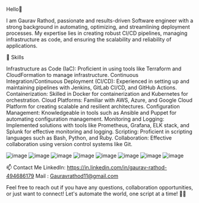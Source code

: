 Hello👋

I am Gaurav Rathod, passionate and results-driven Software engineer with a strong background in automating, optimizing, and streamlining deployment processes. My expertise lies in creating robust CI/CD pipelines, managing infrastructure as code, and ensuring the scalability and reliability of applications.

🔧 Skills

Infrastructure as Code (IaC): Proficient in using tools like Terraform and CloudFormation to manage infrastructure.
Continuous Integration/Continuous Deployment (CI/CD): Experienced in setting up and maintaining pipelines with Jenkins, GitLab CI/CD, and GitHub Actions.
Containerization: Skilled in Docker for containerization and Kubernetes for orchestration.
Cloud Platforms: Familiar with AWS, Azure, and Google Cloud Platform for creating scalable and resilient architectures.
Configuration Management: Knowledgeable in tools such as Ansible and Puppet for automating configuration management.
Monitoring and Logging: Implemented solutions with tools like Prometheus, Grafana, ELK stack, and Splunk for effective monitoring and logging.
Scripting: Proficient in scripting languages such as Bash, Python, and Ruby.
Collaboration: Effective collaboration using version control systems like Git.

![image](https://github.com/gauravrathod007/gauravrathod007/assets/102009615/0f6c6dc5-7525-4e2d-85cb-891fc21ee179)
![image](https://github.com/gauravrathod007/gauravrathod007/assets/102009615/61e434e3-5bdb-4890-bdf7-3caadb596899)
![image](https://github.com/gauravrathod007/gauravrathod007/assets/102009615/ccc28f53-b9eb-47b9-adcb-d6dcb92098bb)
![image](https://github.com/gauravrathod007/gauravrathod007/assets/102009615/ef2d15b7-f7e7-4a6e-abc7-a6cff4876485)
![image](https://github.com/gauravrathod007/gauravrathod007/assets/102009615/18b48507-48ad-4e5a-b18a-e3ca267a180b)
![image](https://github.com/gauravrathod007/gauravrathod007/assets/102009615/d7a305bc-83a9-4802-9328-37d299d46f92)
![image](https://github.com/gauravrathod007/gauravrathod007/assets/102009615/a1b76c20-1fe5-4d6a-90c6-95a5f7d8e286)
![image](https://github.com/gauravrathod007/gauravrathod007/assets/102009615/ff0298e3-216f-49d2-9499-30c7febe7b9f)






📫 Contact Me
LinkedIn: https://in.linkedin.com/in/gaurav-rathod-494686179
Mail    : Gauravrathod11@gmail.com

Feel free to reach out if you have any questions, collaboration opportunities, or just want to connect!
Let's automate the world, one script at a time! 🤖✨
